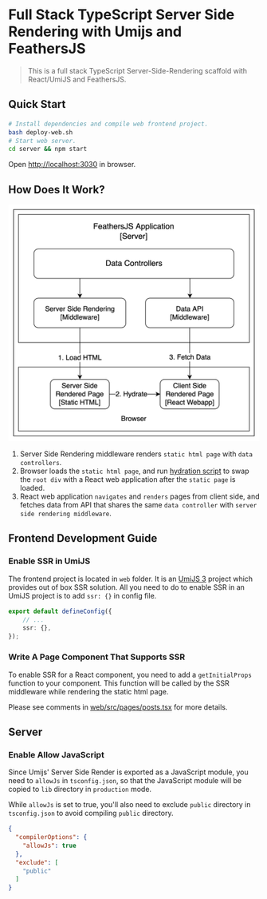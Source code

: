 # Full Stack TypeScript Server Side Rendering with Umijs and FeathersJS

> This is a full stack TypeScript Server-Side-Rendering scaffold with React/UmiJS and FeathersJS.

## Quick Start

```bash
# Install dependencies and compile web frontend project.
bash deploy-web.sh
# Start web server.
cd server && npm start
```

Open <a href='http://localhost:3030' target='_blank'>http://localhost:3030</a> in browser.

## How Does It Work?

![architecture](assets/architecture.png)

1. Server Side Rendering middleware renders `static html page` with `data controllers`.
2. Browser loads the `static html page`, and run [hydration script](https://reactjs.org/docs/react-dom.html#hydrate) to
   swap the `root div` with a React web application after the `static page` is loaded.
3. React web application `navigates` and `renders` pages from client side, and fetches data from API that shares the
   same `data controller` with `server side rendering middleware`.

## Frontend Development Guide

### Enable SSR in UmiJS

The frontend project is located in `web` folder. It is an [UmiJS 3](https://v3.umijs.org/) project which provides out of
box SSR solution. All you need to do to enable SSR in an UmiJS project is to add `ssr: {}` in config file.

```typescript
export default defineConfig({
    // ...
    ssr: {},
});
```

### Write A Page Component That Supports SSR

To enable SSR for a React component, you need to add a `getInitialProps` function to your component. This function will
be called by the SSR middleware while rendering the static html page.

Please see comments in [web/src/pages/posts.tsx](web/src/pages/posts.tsx) for more details.

## Server

### Enable Allow JavaScript

Since Umijs' Server Side Render is exported as a JavaScript module, you need to `allowJs` in `tsconfig.json`, so that
the JavaScript module will be copied to `lib` directory in `production` mode.

While `allowJs` is set to true, you'll also need to exclude `public` directory in `tsconfig.json` to avoid
compiling `public` directory.

```json
{
  "compilerOptions": {
    "allowJs": true
  },
  "exclude": [
    "public"
  ]
}
```
